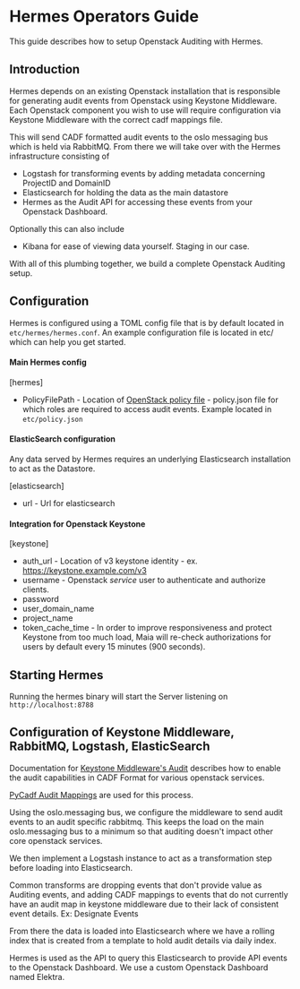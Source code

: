 # Hermes Operators Guide

This guide describes how to setup Openstack Auditing with Hermes.

## Introduction

Hermes depends on an existing Openstack installation that is responsible for generating
audit events from Openstack using Keystone Middleware. Each Openstack component you wish to 
use will require configuration via Keystone Middleware with the correct cadf mappings file.

This will send CADF formatted audit events to the oslo messaging bus which is held via RabbitMQ. 
From there we will take over with the Hermes infrastructure consisting of 

* Logstash for transforming events by adding metadata concerning ProjectID and DomainID
* Elasticsearch for holding the data as the main datastore
* Hermes as the Audit API for accessing these events from your Openstack Dashboard.

Optionally this can also include

* Kibana for ease of viewing data yourself. Staging in our case.

With all of this plumbing together, we build a complete Openstack Auditing setup.

## Configuration

Hermes is configured using a TOML config file that is by default located in `etc/hermes/hermes.conf`.
An example configuration file is located in etc/ which can help you get started.

#### Main Hermes config

\[hermes\]
* PolicyFilePath - Location of [OpenStack policy file](https://docs.openstack.org/security-guide/identity/policies.html) - policy.json file for which roles are required to access audit events. 
Example located in `etc/policy.json`

#### ElasticSearch configuration
Any data served by Hermes requires an underlying Elasticsearch installation to act as the Datastore.

\[elasticsearch\]
* url - Url for elasticsearch

#### Integration for Openstack Keystone
\[keystone\] 
* auth_url - Location of v3 keystone identity - ex. https://keystone.example.com/v3
* username - Openstack *service* user to authenticate and authorize clients.
* password 
* user_domain_name 
* project_name
* token_cache_time - In order to improve responsiveness and protect Keystone from too much load, Maia will
re-check authorizations for users by default every 15 minutes (900 seconds).

## Starting Hermes

Running the hermes binary will start the Server listening on `http://localhost:8788`

## Configuration of Keystone Middleware, RabbitMQ, Logstash, ElasticSearch

Documentation for [Keystone Middleware's Audit](https://docs.openstack.org/keystonemiddleware/latest/audit.html) 
describes how to enable the audit capabilities in CADF Format for
various openstack services. 

[PyCadf Audit Mappings](https://github.com/openstack/pycadf/tree/master/etc/pycadf) are used for this process.

Using the oslo.messaging bus, we configure the middleware to send audit 
events to an audit specific rabbitmq. This keeps the load on the main
oslo.messaging bus to a minimum so that auditing doesn't impact other 
core openstack services.

We then implement a Logstash instance to act as a transformation step before
loading into Elasticsearch. 

Common transforms are dropping events that don't provide value as Auditing 
events, and adding CADF mappings to events that do not currently have an 
audit map in keystone middleware due to their lack of consistent event details.
Ex: Designate Events 

From there the data is loaded into Elasticsearch where we have a rolling 
index that is created from a template to hold audit details via daily 
index.

Hermes is used as the API to query this Elasticsearch to provide API events
to the Openstack Dashboard. We use a custom Openstack Dashboard named Elektra.

